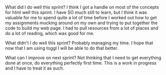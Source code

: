 What did I do well this sprint?
I think I got a handle on most of the concepts for html well this sprint.  I have SO much still to learn, but I think it was valuable for me to spend quite a lot of time before I worked out how to get my assignments mucking around on my own and trying to put together the code to build my web page.  I had to pull resources from a lot of places and do a lot of reading, which was good for me.

 What didn't I do well this sprint?
 Probably managing my time.  I hope that now that I am using toggl I will be able to do that better.

 What can I improve on next sprint?
 Not thinking that I need to get everything done at once, do everything perfectly first time.  This is a work in progress and I have to treat it as such.